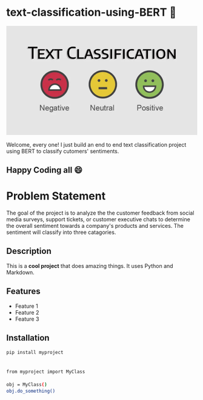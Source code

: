 # text-classification-using-BERT :rocket:
![Project Logo](https://github.com/p7-source/text-classification-using-BERT/blob/main/ClassificationImg.png?raw=true)

Welcome, every one!
I just build an end to end text classification project using BERT to classify cutomers' sentiments.
## Happy Coding all :smile:




# Problem Statement
The goal of the project is to analyze the the customer feedback from social media surveys, support tickets, or customer executive chats to determine the overall sentiment towards a company's products and services. The sentiment will classify into three catagories.


## Description
This is a **cool project** that does amazing things. It uses Python and Markdown.

## Features
- Feature 1
- Feature 2
- Feature 3

## Installation
```bash
pip install myproject


from myproject import MyClass

obj = MyClass()
obj.do_something()
